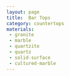 ```yaml
---
layout: page
title:  Bar Tops
category: countertops
materials:
 - granite
 - marble
 - quartzite
 - quartz
 - solid-surface
 - cultured-marble
---
```

